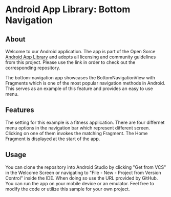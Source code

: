 # Android App Library: Bottom Navigation

## About
Welcome to our Android application. The app is part of the Open Sorce [Android App Library](https://github.com/LukPle/android-app-library.git) 
and adopts all licensing and community guidelines from this project. Please use the link in order to check out the corresponding repository.

The bottom-navigation app showcases the BottomNavigationView with Fragments which is one of the most popular navigation methods in Android.
This serves as an example of this feature and provides an easy to use menu.

## Features
The setting for this example is a fitness application. There are four differnet menu options in the navigation bar which represent different screen. 
Clicking on one of them invokes the matching Fragment. The Home Fragment is displayed at the start of the app.

## Usage
You can clone the repository into Android Studio by clicking "Get from VCS" in the Welcome Screen or navigating to "File - New - Project from Version Control" inside 
the IDE. When doing so use the URL provided by GitHub. You can run the app on your mobile device or an emulator. Feel free to modify the code or utilize this sample 
for your own project.

